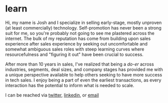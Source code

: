 # learn
Hi, my name is Josh and I specialize in selling early-stage, mostly unproven (at least commercially) technology. Self-promotion has never been a strong suit for me, so you're probably not going to see me plastered across the internet. The bulk of my reputation has come from building upon sales experience after sales experience by seeking out uncomfortable and somewhat ambiguous sales roles with steep learning curves where resourcefulness and "figuring it out" have been crucial to success. 

After more than 10 years in sales, I've realized that being a *do-er* across industries, segments, deal sizes, and company stages has provided me with a unique perspective available to help others seeking to have more success in tech sales. I enjoy being a part of even the earliest transactions, as every interaction has the potential to inform what is needed to scale. 

I can be reached via [twitter](https://twitter.com/sudotechie?lang=en), [linkedin](www.linkedin.com/in/joshgrose), or [email](mailto:joshua.grose+git@gmail.com)
